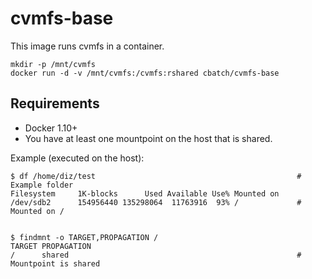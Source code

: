 # cvmfs-base

This image runs cvmfs in a container. 

```
mkdir -p /mnt/cvmfs
docker run -d -v /mnt/cvmfs:/cvmfs:rshared cbatch/cvmfs-base
```

## Requirements
* Docker 1.10+
* You have at least one mountpoint on the host that is shared.

Example (executed on the host):
```
$ df /home/diz/test                                             # Example folder
Filesystem     1K-blocks      Used Available Use% Mounted on
/dev/sdb2      154956440 135298064  11763916  93% /             # Mounted on /


$ findmnt -o TARGET,PROPAGATION /
TARGET PROPAGATION
/      shared                                                   # Mountpoint is shared
```